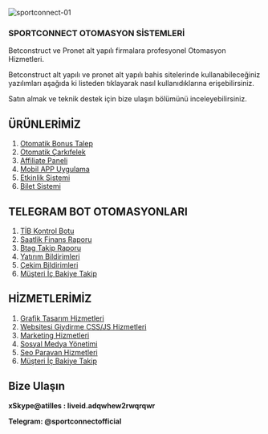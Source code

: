 ![sportconnect-01](https://github.com/user-attachments/assets/667c5d50-d223-49f2-b376-7c28ea6c1a99)


<h3>SPORTCONNECT OTOMASYON SİSTEMLERİ</h3>
<p> Betconstruct ve Pronet alt yapılı firmalara profesyonel Otomasyon Hizmetleri.</p>
<p>Betconstruct alt yapılı ve pronet alt yapılı bahis sitelerinde kullanabileceğiniz yazılımları aşağıda ki listeden tıklayarak nasıl kullanıdıklarına erişebilirsiniz.</p>
<p>Satın almak ve teknik destek için bize ulaşın bölümünü inceleyebilirsiniz.</p>
<h2>ÜRÜNLERİMİZ</h2>
<ol>
<li><a href="#">Otomatik Bonus Talep</a></li>
<li><a href="#">Otomatik Çarkıfelek</a></li>
<li><a href="#">Affiliate Paneli</a></li>
<li><a href="#">Mobil APP Uygulama</a></li>
<li><a href="#">Etkinlik Sistemi</a></li>
<li><a href="#">Bilet Sistemi</a></li>
</ol>

<h2>TELEGRAM BOT OTOMASYONLARI</h2>
<ol>
  <li><a href="#">TİB Kontrol Botu</a></li>
<li><a href="#">Saatlik Finans Raporu</a></li>
<li><a href="#">Btag Takip Raporu</a></li>
  <li><a href="#">Yatırım Bildirimleri</a></li>
  <li><a href="#">Çekim Bildirimleri</a></li>
  <li><a href="#">Müşteri İç Bakiye Takip</a></li>
</ol>

<h2>HİZMETLERİMİZ</h2>
<ol>
  <li><a href="#">Grafik Tasarım Hizmetleri</a></li>
<li><a href="#">Websitesi Giydirme CSS/JS Hizmetleri</a></li>
<li><a href="#">Marketing Hizmetleri</a></li>
  <li><a href="#">Sosyal Medya Yönetimi</a></li>
  <li><a href="#">Seo Paravan Hizmetleri</a></li>
  <li><a href="#">Müşteri İç Bakiye Takip</a></li>
</ol>

<h2> Bize Ulaşın </h2>
<p><strong>xSkype@atilles : liveid.adqwhew2rwqrqwr </p>
<p><strong>Telegram: </strong> @sportconnectofficial </p>
